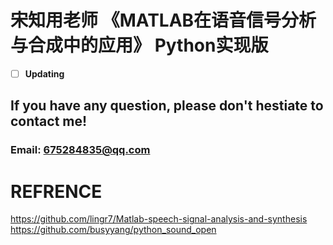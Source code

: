# 宋知用老师 《MATLAB在语音信号分析与合成中的应用》 Python实现版 

- [ ] **Updating**

## If you have any question, please don't hestiate to contact me!
### Email: 675284835@qq.com

# REFRENCE
https://github.com/lingr7/Matlab-speech-signal-analysis-and-synthesis  
https://github.com/busyyang/python_sound_open
